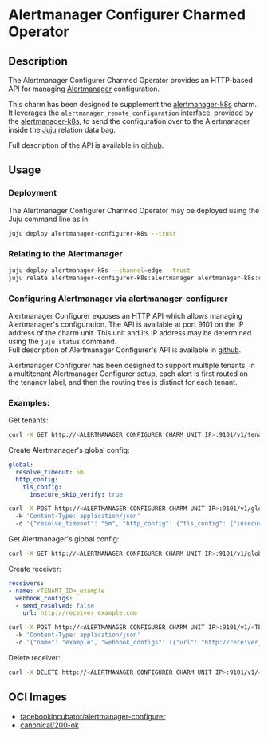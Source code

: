 # Alertmanager Configurer Charmed Operator

## Description

The Alertmanager Configurer Charmed Operator provides an HTTP-based API for managing
[Alertmanager](https://prometheus.io/docs/alerting/latest/alertmanager/) configuration.

This charm has been designed to supplement the
[alertmanager-k8s] charm. It leverages the `alertmanager_remote_configuration` interface, provided 
by the [alertmanager-k8s], to send the configuration over to the Alertmanager inside the
[Juju](https://juju.is/) relation data bag.

Full description of the API is available in [github].

[alertmanager-k8s]: https://github.com/canonical/alertmanager-k8s-operator
[github]: https://github.com/facebookarchive/prometheus-configmanager/blob/main/alertmanager/docs/swagger-v1.yml

## Usage

### Deployment

The Alertmanager Configurer Charmed Operator may be deployed using the Juju command line as in:

```bash
juju deploy alertmanager-configurer-k8s --trust
```

### Relating to the Alertmanager

```bash
juju deploy alertmanager-k8s --channel=edge --trust
juju relate alertmanager-configurer-k8s:alertmanager alertmanager-k8s:remote-configuration
```

### Configuring Alertmanager via alertmanager-configurer

Alertmanager Configurer exposes an HTTP API which allows managing Alertmanager's configuration.
The API is available at port 9101 on the IP address of the charm unit. This unit and its IP address
may be determined using the `juju status` command.<br>
Full description of Alertmanager Configurer's API is available in
[github](https://github.com/facebookarchive/prometheus-configmanager/blob/main/alertmanager/docs/swagger-v1.yml).

Alertmanager Configurer has been designed to support multiple tenants. In a multitenant
Alertmanager Configurer setup, each alert is first routed on the tenancy label, and then
the routing tree is distinct for each tenant.

### Examples:

Get tenants:

```bash
curl -X GET http://<ALERTMANAGER CONFIGURER CHARM UNIT IP>:9101/v1/tenants
```

Create Alertmanager's global config:

```yaml
global:
  resolve_timeout: 5m
  http_config:
    tls_config:
      insecure_skip_verify: true
```

```bash
curl -X POST http://<ALERTMANAGER CONFIGURER CHARM UNIT IP>:9101/v1/global
  -H 'Content-Type: application/json'
  -d '{"resolve_timeout": "5m", "http_config": {"tls_config": {"insecure_skip_verify": true}}}'
```

Get Alertmanager's global config:

```bash
curl -X GET http://<ALERTMANAGER CONFIGURER CHARM UNIT IP>:9101/v1/global
```

Create receiver:

```yaml
receivers:
- name: <TENANT_ID>_example
  webhook_configs:
  - send_resolved: false
    url: http://receiver_example.com
```

```bash
curl -X POST http://<ALERTMANAGER CONFIGURER CHARM UNIT IP>:9101/v1/<TENANT_ID>/receiver
  -H 'Content-Type: application/json'
  -d '{"name": "example", "webhook_configs": [{"url": "http://receiver_example.com"}]}'
```

Delete receiver:

```bash
curl -X DELETE http://<ALERTMANAGER CONFIGURER CHARM UNIT IP>:9101/v1/<TENANT_ID>/receiver/<RECEIVER_NAME>
```

## OCI Images

- [facebookincubator/alertmanager-configurer](https://hub.docker.com/r/facebookincubator/alertmanager-configurer)
- [canonical/200-ok](https://github.com/canonical/200-ok/pkgs/container/200-ok)
